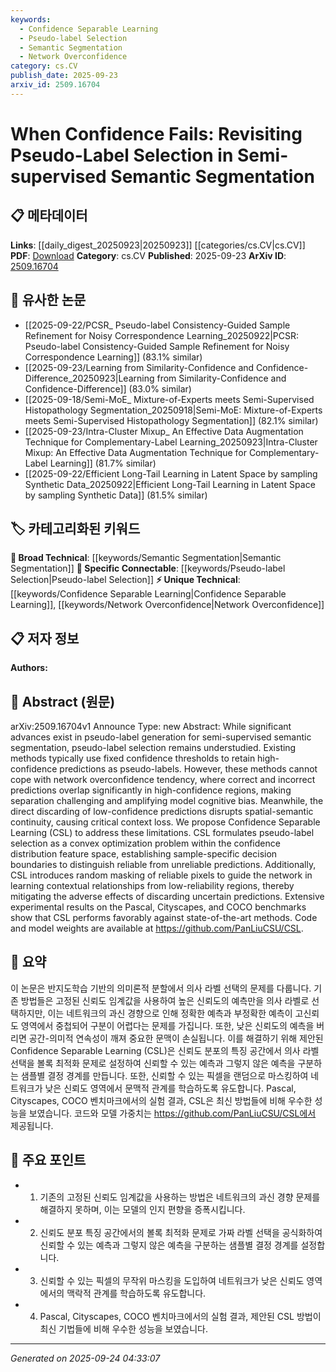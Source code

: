 ```yaml
---
keywords:
  - Confidence Separable Learning
  - Pseudo-label Selection
  - Semantic Segmentation
  - Network Overconfidence
category: cs.CV
publish_date: 2025-09-23
arxiv_id: 2509.16704
---
```


<!-- KEYWORD_LINKING_METADATA:
{
  "processed_timestamp": "2025-09-24T04:33:07.601806",
  "vocabulary_version": "1.0",
  "selected_keywords": [
    "Confidence Separable Learning",
    "Pseudo-label Selection",
    "Semantic Segmentation",
    "Network Overconfidence"
  ],
  "rejected_keywords": [],
  "similarity_scores": {
    "Confidence Separable Learning": 0.78,
    "Pseudo-label Selection": 0.72,
    "Semantic Segmentation": 0.8,
    "Network Overconfidence": 0.7
  },
  "extraction_method": "AI_prompt_based",
  "budget_applied": true,
  "candidates_json": {
    "candidates": [
      {
        "surface": "Confidence Separable Learning",
        "canonical": "Confidence Separable Learning",
        "aliases": [
          "CSL"
        ],
        "category": "unique_technical",
        "rationale": "Introduces a novel approach to pseudo-label selection in semantic segmentation, enhancing connectivity with related methods.",
        "novelty_score": 0.85,
        "connectivity_score": 0.68,
        "specificity_score": 0.92,
        "link_intent_score": 0.78
      },
      {
        "surface": "Pseudo-label Selection",
        "canonical": "Pseudo-label Selection",
        "aliases": [],
        "category": "specific_connectable",
        "rationale": "Central to the paper's methodology, linking to broader discussions on label selection in machine learning.",
        "novelty_score": 0.55,
        "connectivity_score": 0.79,
        "specificity_score": 0.81,
        "link_intent_score": 0.72
      },
      {
        "surface": "Semantic Segmentation",
        "canonical": "Semantic Segmentation",
        "aliases": [],
        "category": "broad_technical",
        "rationale": "A fundamental concept in computer vision, facilitating connections with related segmentation techniques.",
        "novelty_score": 0.42,
        "connectivity_score": 0.88,
        "specificity_score": 0.65,
        "link_intent_score": 0.8
      },
      {
        "surface": "Network Overconfidence",
        "canonical": "Network Overconfidence",
        "aliases": [],
        "category": "unique_technical",
        "rationale": "Addresses a specific challenge in neural network predictions, relevant to improving model accuracy.",
        "novelty_score": 0.67,
        "connectivity_score": 0.6,
        "specificity_score": 0.78,
        "link_intent_score": 0.7
      }
    ],
    "ban_list_suggestions": [
      "confidence threshold",
      "context loss",
      "random masking"
    ]
  },
  "decisions": [
    {
      "candidate_surface": "Confidence Separable Learning",
      "resolved_canonical": "Confidence Separable Learning",
      "decision": "linked",
      "scores": {
        "novelty": 0.85,
        "connectivity": 0.68,
        "specificity": 0.92,
        "link_intent": 0.78
      }
    },
    {
      "candidate_surface": "Pseudo-label Selection",
      "resolved_canonical": "Pseudo-label Selection",
      "decision": "linked",
      "scores": {
        "novelty": 0.55,
        "connectivity": 0.79,
        "specificity": 0.81,
        "link_intent": 0.72
      }
    },
    {
      "candidate_surface": "Semantic Segmentation",
      "resolved_canonical": "Semantic Segmentation",
      "decision": "linked",
      "scores": {
        "novelty": 0.42,
        "connectivity": 0.88,
        "specificity": 0.65,
        "link_intent": 0.8
      }
    },
    {
      "candidate_surface": "Network Overconfidence",
      "resolved_canonical": "Network Overconfidence",
      "decision": "linked",
      "scores": {
        "novelty": 0.67,
        "connectivity": 0.6,
        "specificity": 0.78,
        "link_intent": 0.7
      }
    }
  ]
}
-->

# When Confidence Fails: Revisiting Pseudo-Label Selection in Semi-supervised Semantic Segmentation

## 📋 메타데이터

**Links**: [[daily_digest_20250923|20250923]] [[categories/cs.CV|cs.CV]]
**PDF**: [Download](https://arxiv.org/pdf/2509.16704.pdf)
**Category**: cs.CV
**Published**: 2025-09-23
**ArXiv ID**: [2509.16704](https://arxiv.org/abs/2509.16704)

## 🔗 유사한 논문
- [[2025-09-22/PCSR_ Pseudo-label Consistency-Guided Sample Refinement for Noisy Correspondence Learning_20250922|PCSR: Pseudo-label Consistency-Guided Sample Refinement for Noisy Correspondence Learning]] (83.1% similar)
- [[2025-09-23/Learning from Similarity-Confidence and Confidence-Difference_20250923|Learning from Similarity-Confidence and Confidence-Difference]] (83.0% similar)
- [[2025-09-18/Semi-MoE_ Mixture-of-Experts meets Semi-Supervised Histopathology Segmentation_20250918|Semi-MoE: Mixture-of-Experts meets Semi-Supervised Histopathology Segmentation]] (82.1% similar)
- [[2025-09-23/Intra-Cluster Mixup_ An Effective Data Augmentation Technique for Complementary-Label Learning_20250923|Intra-Cluster Mixup: An Effective Data Augmentation Technique for Complementary-Label Learning]] (81.7% similar)
- [[2025-09-22/Efficient Long-Tail Learning in Latent Space by sampling Synthetic Data_20250922|Efficient Long-Tail Learning in Latent Space by sampling Synthetic Data]] (81.5% similar)

## 🏷️ 카테고리화된 키워드
**🧠 Broad Technical**: [[keywords/Semantic Segmentation|Semantic Segmentation]]
**🔗 Specific Connectable**: [[keywords/Pseudo-label Selection|Pseudo-label Selection]]
**⚡ Unique Technical**: [[keywords/Confidence Separable Learning|Confidence Separable Learning]], [[keywords/Network Overconfidence|Network Overconfidence]]

## 📋 저자 정보

**Authors:** 

## 📄 Abstract (원문)

arXiv:2509.16704v1 Announce Type: new 
Abstract: While significant advances exist in pseudo-label generation for semi-supervised semantic segmentation, pseudo-label selection remains understudied. Existing methods typically use fixed confidence thresholds to retain high-confidence predictions as pseudo-labels. However, these methods cannot cope with network overconfidence tendency, where correct and incorrect predictions overlap significantly in high-confidence regions, making separation challenging and amplifying model cognitive bias. Meanwhile, the direct discarding of low-confidence predictions disrupts spatial-semantic continuity, causing critical context loss. We propose Confidence Separable Learning (CSL) to address these limitations. CSL formulates pseudo-label selection as a convex optimization problem within the confidence distribution feature space, establishing sample-specific decision boundaries to distinguish reliable from unreliable predictions. Additionally, CSL introduces random masking of reliable pixels to guide the network in learning contextual relationships from low-reliability regions, thereby mitigating the adverse effects of discarding uncertain predictions. Extensive experimental results on the Pascal, Cityscapes, and COCO benchmarks show that CSL performs favorably against state-of-the-art methods. Code and model weights are available at https://github.com/PanLiuCSU/CSL.

## 📝 요약

이 논문은 반지도학습 기반의 의미론적 분할에서 의사 라벨 선택의 문제를 다룹니다. 기존 방법들은 고정된 신뢰도 임계값을 사용하여 높은 신뢰도의 예측만을 의사 라벨로 선택하지만, 이는 네트워크의 과신 경향으로 인해 정확한 예측과 부정확한 예측이 고신뢰도 영역에서 중첩되어 구분이 어렵다는 문제를 가집니다. 또한, 낮은 신뢰도의 예측을 버리면 공간-의미적 연속성이 깨져 중요한 문맥이 손실됩니다. 이를 해결하기 위해 제안된 Confidence Separable Learning (CSL)은 신뢰도 분포의 특징 공간에서 의사 라벨 선택을 볼록 최적화 문제로 설정하여 신뢰할 수 있는 예측과 그렇지 않은 예측을 구분하는 샘플별 결정 경계를 만듭니다. 또한, 신뢰할 수 있는 픽셀을 랜덤으로 마스킹하여 네트워크가 낮은 신뢰도 영역에서 문맥적 관계를 학습하도록 유도합니다. Pascal, Cityscapes, COCO 벤치마크에서의 실험 결과, CSL은 최신 방법들에 비해 우수한 성능을 보였습니다. 코드와 모델 가중치는 https://github.com/PanLiuCSU/CSL에서 제공됩니다.

## 🎯 주요 포인트

- 1. 기존의 고정된 신뢰도 임계값을 사용하는 방법은 네트워크의 과신 경향 문제를 해결하지 못하며, 이는 모델의 인지 편향을 증폭시킵니다.
- 2. 신뢰도 분포 특징 공간에서의 볼록 최적화 문제로 가짜 라벨 선택을 공식화하여 신뢰할 수 있는 예측과 그렇지 않은 예측을 구분하는 샘플별 결정 경계를 설정합니다.
- 3. 신뢰할 수 있는 픽셀의 무작위 마스킹을 도입하여 네트워크가 낮은 신뢰도 영역에서의 맥락적 관계를 학습하도록 유도합니다.
- 4. Pascal, Cityscapes, COCO 벤치마크에서의 실험 결과, 제안된 CSL 방법이 최신 기법들에 비해 우수한 성능을 보였습니다.


---

*Generated on 2025-09-24 04:33:07*